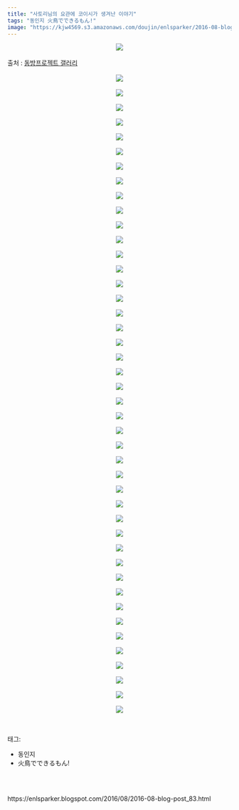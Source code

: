 ```yaml
---
title: "사토리님의 요관에 코이시가 생겨난 이야기"
tags: "동인지 火鳥でできるもん!"
image: "https://kjw4569.s3.amazonaws.com/doujin/enlsparker/2016-08-blog-post_83/001.jpg"
---
```

<div class="article">
<div class="post-body entry-content" id="post-body-6673432182469498354" itemprop="description articleBody">
<div class="separator" style="clear: both; text-align: center;">
<img src="{{ site.imgserver3 }}/enlsparker/2016-08-blog-post_83/001.jpg"/></div>
<br/>
<a name="more"></a>출처 : <a href="http://gall.dcinside.com/board/view/?id=touhou&amp;no=4309050">동방프로젝트 갤러리</a><br/>
<br/>
<div class="separator" style="clear: both; text-align: center;">
<img src="{{ site.imgserver3 }}/enlsparker/2016-08-blog-post_83/002.jpg"/></div>
<br/>
<div class="separator" style="clear: both; text-align: center;">
<img src="{{ site.imgserver3 }}/enlsparker/2016-08-blog-post_83/003.jpg"/></div>
<br/>
<div class="separator" style="clear: both; text-align: center;">
<img src="{{ site.imgserver3 }}/enlsparker/2016-08-blog-post_83/004.jpg"/></div>
<br/>
<div class="separator" style="clear: both; text-align: center;">
<img src="{{ site.imgserver3 }}/enlsparker/2016-08-blog-post_83/005.jpg"/></div>
<br/>
<div class="separator" style="clear: both; text-align: center;">
<img src="{{ site.imgserver3 }}/enlsparker/2016-08-blog-post_83/006.jpg"/></div>
<br/>
<div class="separator" style="clear: both; text-align: center;">
<img src="{{ site.imgserver3 }}/enlsparker/2016-08-blog-post_83/007.jpg"/></div>
<br/>
<div class="separator" style="clear: both; text-align: center;">
<img src="{{ site.imgserver3 }}/enlsparker/2016-08-blog-post_83/008.jpg"/></div>
<br/>
<div class="separator" style="clear: both; text-align: center;">
<img src="{{ site.imgserver3 }}/enlsparker/2016-08-blog-post_83/009.jpg"/></div>
<br/>
<div class="separator" style="clear: both; text-align: center;">
<img src="{{ site.imgserver3 }}/enlsparker/2016-08-blog-post_83/010.jpg"/></div>
<br/>
<div class="separator" style="clear: both; text-align: center;">
<img src="{{ site.imgserver3 }}/enlsparker/2016-08-blog-post_83/011.jpg"/></div>
<br/>
<div class="separator" style="clear: both; text-align: center;">
<img src="{{ site.imgserver3 }}/enlsparker/2016-08-blog-post_83/012.jpg"/></div>
<br/>
<div class="separator" style="clear: both; text-align: center;">
<img src="{{ site.imgserver3 }}/enlsparker/2016-08-blog-post_83/013.jpg"/></div>
<br/>
<div class="separator" style="clear: both; text-align: center;">
<img src="{{ site.imgserver3 }}/enlsparker/2016-08-blog-post_83/014.jpg"/></div>
<br/>
<div class="separator" style="clear: both; text-align: center;">
<img src="{{ site.imgserver3 }}/enlsparker/2016-08-blog-post_83/015.jpg"/></div>
<br/>
<div class="separator" style="clear: both; text-align: center;">
<img src="{{ site.imgserver3 }}/enlsparker/2016-08-blog-post_83/016.jpg"/></div>
<br/>
<div class="separator" style="clear: both; text-align: center;">
<img src="{{ site.imgserver3 }}/enlsparker/2016-08-blog-post_83/017.jpg"/></div>
<br/>
<div class="separator" style="clear: both; text-align: center;">
<img src="{{ site.imgserver3 }}/enlsparker/2016-08-blog-post_83/018.jpg"/></div>
<br/>
<div class="separator" style="clear: both; text-align: center;">
<img src="{{ site.imgserver3 }}/enlsparker/2016-08-blog-post_83/019.jpg"/></div>
<br/>
<div class="separator" style="clear: both; text-align: center;">
<img src="{{ site.imgserver3 }}/enlsparker/2016-08-blog-post_83/020.jpg"/></div>
<br/>
<div class="separator" style="clear: both; text-align: center;">
<img src="{{ site.imgserver3 }}/enlsparker/2016-08-blog-post_83/021.jpg"/></div>
<br/>
<div class="separator" style="clear: both; text-align: center;">
<img src="{{ site.imgserver3 }}/enlsparker/2016-08-blog-post_83/022.jpg"/></div>
<br/>
<div class="separator" style="clear: both; text-align: center;">
<img src="{{ site.imgserver3 }}/enlsparker/2016-08-blog-post_83/023.jpg"/></div>
<br/>
<div class="separator" style="clear: both; text-align: center;">
<img src="{{ site.imgserver3 }}/enlsparker/2016-08-blog-post_83/024.jpg"/></div>
<br/>
<div class="separator" style="clear: both; text-align: center;">
<img src="{{ site.imgserver3 }}/enlsparker/2016-08-blog-post_83/025.jpg"/></div>
<br/>
<div class="separator" style="clear: both; text-align: center;">
<img src="{{ site.imgserver3 }}/enlsparker/2016-08-blog-post_83/026.jpg"/></div>
<br/>
<div class="separator" style="clear: both; text-align: center;">
<img src="{{ site.imgserver3 }}/enlsparker/2016-08-blog-post_83/027.jpg"/></div>
<br/>
<div class="separator" style="clear: both; text-align: center;">
<img src="{{ site.imgserver3 }}/enlsparker/2016-08-blog-post_83/028.jpg"/></div>
<br/>
<div class="separator" style="clear: both; text-align: center;">
<img src="{{ site.imgserver3 }}/enlsparker/2016-08-blog-post_83/029.jpg"/></div>
<br/>
<div class="separator" style="clear: both; text-align: center;">
<img src="{{ site.imgserver3 }}/enlsparker/2016-08-blog-post_83/030.jpg"/></div>
<br/>
<div class="separator" style="clear: both; text-align: center;">
<img src="{{ site.imgserver3 }}/enlsparker/2016-08-blog-post_83/031.jpg"/></div>
<br/>
<div class="separator" style="clear: both; text-align: center;">
<img src="{{ site.imgserver3 }}/enlsparker/2016-08-blog-post_83/032.jpg"/></div>
<br/>
<div class="separator" style="clear: both; text-align: center;">
<img src="{{ site.imgserver3 }}/enlsparker/2016-08-blog-post_83/033.jpg"/></div>
<br/>
<div class="separator" style="clear: both; text-align: center;">
<img src="{{ site.imgserver3 }}/enlsparker/2016-08-blog-post_83/034.jpg"/></div>
<br/>
<div class="separator" style="clear: both; text-align: center;">
<img src="{{ site.imgserver3 }}/enlsparker/2016-08-blog-post_83/035.jpg"/></div>
<br/>
<div class="separator" style="clear: both; text-align: center;">
<img src="{{ site.imgserver3 }}/enlsparker/2016-08-blog-post_83/036.jpg"/></div>
<br/>
<div class="separator" style="clear: both; text-align: center;">
<img src="{{ site.imgserver3 }}/enlsparker/2016-08-blog-post_83/037.jpg"/></div>
<br/>
<div class="separator" style="clear: both; text-align: center;">
<img src="{{ site.imgserver3 }}/enlsparker/2016-08-blog-post_83/038.jpg"/></div>
<br/>
<div class="separator" style="clear: both; text-align: center;">
<img src="{{ site.imgserver3 }}/enlsparker/2016-08-blog-post_83/039.jpg"/></div>
<br/>
<div class="separator" style="clear: both; text-align: center;">
<img src="{{ site.imgserver3 }}/enlsparker/2016-08-blog-post_83/040.jpg"/></div>
<br/>
<div class="separator" style="clear: both; text-align: center;">
<img src="{{ site.imgserver3 }}/enlsparker/2016-08-blog-post_83/041.jpg"/></div>
<br/>
<div class="separator" style="clear: both; text-align: center;">
<img src="{{ site.imgserver3 }}/enlsparker/2016-08-blog-post_83/042.jpg"/></div>
<br/>
<div class="separator" style="clear: both; text-align: center;">
<img src="{{ site.imgserver3 }}/enlsparker/2016-08-blog-post_83/043.jpg"/></div>
<br/>
<div class="separator" style="clear: both; text-align: center;">
<img src="{{ site.imgserver3 }}/enlsparker/2016-08-blog-post_83/044.jpg"/></div>
<br/>
<div class="separator" style="clear: both; text-align: center;">
<img src="{{ site.imgserver3 }}/enlsparker/2016-08-blog-post_83/045.jpg"/></div>
<br/>
<div style="clear: both;"></div>
</div></div><br/>
<div class="tagTrail">
<p>태그: </p>
<ul>
<li>동인지</li>
<li>火鳥でできるもん!</li>
</ul>
</div><br/>

<br/>
<p id="refer">https://enlsparker.blogspot.com/2016/08/2016-08-blog-post_83.html</p>
<br/>

